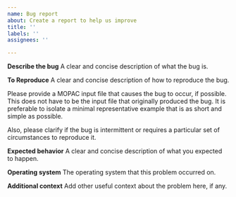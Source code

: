```yaml
---
name: Bug report
about: Create a report to help us improve
title: ''
labels: ''
assignees: ''

---
```


**Describe the bug**
A clear and concise description of what the bug is.

**To Reproduce**
A clear and concise description of how to reproduce the bug.

Please provide a MOPAC input file that causes the bug to occur, if possible. This does not have to be the input file that originally produced the bug. It is preferable to isolate a minimal representative example that is as short and simple as possible.

Also, please clarify if the bug is intermittent or requires a particular set of circumstances to reproduce it.

**Expected behavior**
A clear and concise description of what you expected to happen.

**Operating system**
The operating system that this problem occurred on.

**Additional context**
Add other useful context about the problem here, if any.

